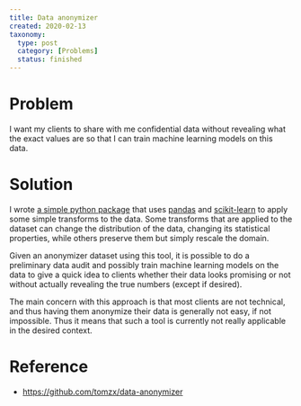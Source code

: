 ```yaml
---
title: Data anonymizer
created: 2020-02-13
taxonomy:
  type: post
  category: [Problems]
  status: finished
---
```


# Problem
I want my clients to share with me confidential data without revealing what the exact values are so that I can train machine learning models on this data.

# Solution
I wrote [a simple python package](https://github.com/tomzx/data-anonymizer) that uses [pandas](https://pandas.pydata.org/) and [scikit-learn](https://scikit-learn.org/stable/) to apply some simple transforms to the data. Some transforms that are applied to the dataset can change the distribution of the data, changing its statistical properties, while others preserve them but simply rescale the domain.

Given an anonymizer dataset using this tool, it is possible to do a preliminary data audit and possibly train machine learning models on the data to give a quick idea to clients whether their data looks promising or not without actually revealing the true numbers (except if desired).

The main concern with this approach is that most clients are not technical, and thus having them anonymize their data is generally not easy, if not impossible. Thus it means that such a tool is currently not really applicable in the desired context.

# Reference
* https://github.com/tomzx/data-anonymizer
